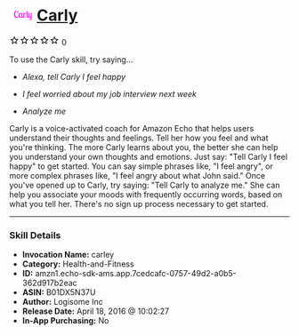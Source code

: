 # &nbsp;<img src="skill_icon" alt="Carly icon" width="36"> [Carly](http://alexa.amazon.com/#skills/amzn1.echo-sdk-ams.app.7cedcafc-0757-49d2-a0b5-362d917b2eac)
![0 stars](../../images/ic_star_border_black_18dp_1x.png)![0 stars](../../images/ic_star_border_black_18dp_1x.png)![0 stars](../../images/ic_star_border_black_18dp_1x.png)![0 stars](../../images/ic_star_border_black_18dp_1x.png)![0 stars](../../images/ic_star_border_black_18dp_1x.png) 0

To use the Carly skill, try saying...

* *Alexa, tell Carly I feel happy*

* *I feel worried about my job interview next week*

* *Analyze me*

Carly is a voice-activated coach for Amazon Echo that helps users understand their thoughts and feelings. Tell her how you feel and what you're thinking. The more Carly learns about you, the better she can help you understand your own thoughts and emotions. Just say: "Tell Carly I feel happy" to get started. You can say simple phrases like, "I feel angry", or more complex phrases like, "I feel angry about what John said." Once you've opened up to Carly, try saying: "Tell Carly to analyze me." She can help you associate your moods with frequently occurring words, based on what you tell her. There's no sign up process necessary to get started.

***

### Skill Details

* **Invocation Name:** carley
* **Category:** Health-and-Fitness
* **ID:** amzn1.echo-sdk-ams.app.7cedcafc-0757-49d2-a0b5-362d917b2eac
* **ASIN:** B01DX5N37U
* **Author:** Logisome Inc
* **Release Date:** April 18, 2016 @ 10:02:27
* **In-App Purchasing:** No
